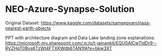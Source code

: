# NEO-Azure-Synapse-Solution

Original Dataset: https://www.kaggle.com/datasets/sameepvani/nasa-nearest-earth-objects 


PPT with architecture diagram and Data Lake landing zone explanations: https://microsoft-my.sharepoint.com/:p:/p/t-jainankit/EQU0AlCwTldDr9--RVZHqT0Bvs6TzWt4FTXKWdb6TAN1fA?e=bkw3XT
